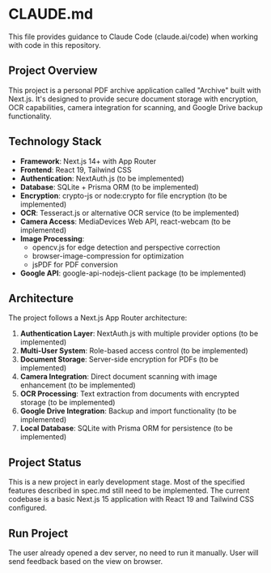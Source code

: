 # CLAUDE.md

This file provides guidance to Claude Code (claude.ai/code) when working with code in this repository.

## Project Overview

This project is a personal PDF archive application called "Archive" built with Next.js. It's designed to provide secure document storage with encryption, OCR capabilities, camera integration for scanning, and Google Drive backup functionality.

## Technology Stack

- **Framework**: Next.js 14+ with App Router
- **Frontend**: React 19, Tailwind CSS
- **Authentication**: NextAuth.js (to be implemented)
- **Database**: SQLite + Prisma ORM (to be implemented)
- **Encryption**: crypto-js or node:crypto for file encryption (to be implemented)
- **OCR**: Tesseract.js or alternative OCR service (to be implemented)
- **Camera Access**: MediaDevices Web API, react-webcam (to be implemented)
- **Image Processing**: 
  - opencv.js for edge detection and perspective correction
  - browser-image-compression for optimization
  - jsPDF for PDF conversion
- **Google API**: google-api-nodejs-client package (to be implemented)

## Architecture

The project follows a Next.js App Router architecture:

1. **Authentication Layer**: NextAuth.js with multiple provider options (to be implemented)
2. **Multi-User System**: Role-based access control (to be implemented)
3. **Document Storage**: Server-side encryption for PDFs (to be implemented)
4. **Camera Integration**: Direct document scanning with image enhancement (to be implemented)
5. **OCR Processing**: Text extraction from documents with encrypted storage (to be implemented)
6. **Google Drive Integration**: Backup and import functionality (to be implemented)
7. **Local Database**: SQLite with Prisma ORM for persistence (to be implemented)

## Project Status

This is a new project in early development stage. Most of the specified features described in spec.md still need to be implemented. The current codebase is a basic Next.js 15 application with React 19 and Tailwind CSS configured.

## Run Project
The user already opened a dev server, no need to run it manually. User will send feedback based on the view on browser.